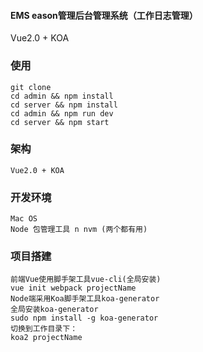 #### EMS eason管理后台管理系统（工作日志管理）
Vue2.0 + KOA

### 使用
```
git clone
cd admin && npm install
cd server && npm install
cd admin && npm run dev
cd server && npm start
```

### 架构
```
Vue2.0 + KOA
```

### 开发环境
```
Mac OS
Node 包管理工具 n nvm (两个都有用)
```


### 项目搭建
```
前端Vue使用脚手架工具vue-cli(全局安装)
vue init webpack projectName
Node端采用Koa脚手架工具koa-generator
全局安装koa-generator
sudo npm install -g koa-generator
切换到工作目录下：
koa2 projectName
```

